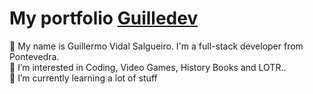 <h1>My portfolio <a href="https://guillle912.github.io/portfolioGuille/">Guilledev</a></h1>

👋 My name is Guillermo Vidal Salgueiro. I'm a full-stack developer from Pontevedra. <br>
👀 I’m interested in Coding, Video Games, History Books and LOTR.. <br>
🌱 I’m currently learning a lot of stuff <br>
